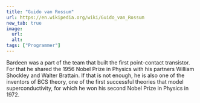 ```yaml
---
title: "Guido van Rossum"
url: https://en.wikipedia.org/wiki/Guido_van_Rossum
new_tab: true
image:
  url:
  alt:
tags: ["Programmer"]
---
```


Bardeen was a part of the team that built the first point-contact transistor. For that he shared the 1956 Nobel Prize in Physics with his partners William Shockley and Walter Brattain. If that is not enough, he is also one of the inventors of BCS theory, one of the first successful theories that model superconductivity, for which he won his second Nobel Prize in Physics in 1972.
